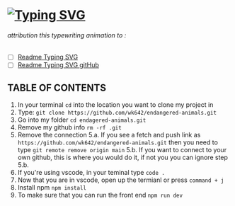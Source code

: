 # [![Typing SVG](https://readme-typing-svg.demolab.com?font=Fira+Code&weight=600&size=20&pause=5000&center=true&vCenter=true&multiline=true&lines=ENDAGERED+ANIMAL+SIGHTING+TRACKER)](https://git.io/typing-svg)
###### attribution this typewriting animation to :
- [ ] [Readme Typing SVG](https://readme-typing-svg.demolab.com/demo/?weight=600&size=30&pause=5000&center=true&vCenter=true&multiline=true&width=500&lines=ENDAGERED+ANIMAL+SIGHTING+TRACKER)
- [ ] [Readme Typing SVG gitHub](https://github.com/DenverCoder1/readme-typing-svg?tab=readme-ov-file)
## TABLE OF CONTENTS 
1. In your terminal `cd` into the location you want to clone my project in
2. Type: `git clone https://github.com/wk642/endangered-animals.git`
3. Go into my folder `cd endagered-animals.git`
4. Remove my github info `rm -rf .git`
5. Remove the connection
  5.a. If you see a fetch and push link as `https://github.com/wk642/endangered-animals.git` then you need to type `git remote remove origin main`
  5.b. If you want to connect to your own github, this is where you would do it, if not you you can ignore step 5.b.
6. If you're using vscode, in  your teminal type `code .`
7. Now that you are in vscode, open up the termianl or press `command + j`
8. Install npm `npm install`
9. To make sure that you can run the front end `npm run dev`


